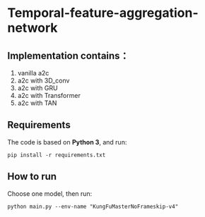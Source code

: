 # Temporal-feature-aggregation-network
## Implementation contains：

1. vanilla a2c
2. a2c with 3D_conv
3. a2c with GRU
4. a2c with Transformer
5. a2c with TAN

## Requirements

The code is based on **Python 3**, and run:

	pip install -r requirements.txt
    
## How to run

Choose one model, then run:

	python main.py --env-name "KungFuMasterNoFrameskip-v4"
    
